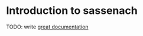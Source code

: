 # Introduction to sassenach

TODO: write [great documentation](http://jacobian.org/writing/what-to-write/)
